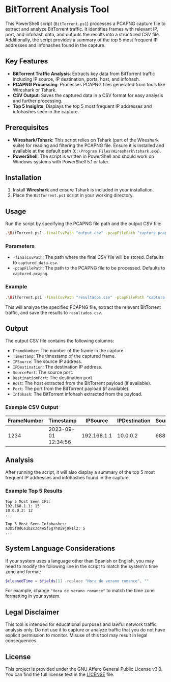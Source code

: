 # BitTorrent Analysis Tool

This PowerShell script (`BitTorrent.ps1`) processes a PCAPNG capture file to extract and analyze BitTorrent traffic. It identifies frames with relevant IP, port, and infohash data, and outputs the results into a structured CSV file. Additionally, the script provides a summary of the top 5 most frequent IP addresses and infohashes found in the capture.

## Key Features

- **BitTorrent Traffic Analysis**: Extracts key data from BitTorrent traffic including IP source, IP destination, ports, host, and infohash.
- **PCAPNG Processing**: Processes PCAPNG files generated from tools like Wireshark or Tshark.
- **CSV Output**: Saves the captured data in a CSV format for easy analysis and further processing.
- **Top 5 Insights**: Displays the top 5 most frequent IP addresses and infohashes seen in the capture.

## Prerequisites

- **Wireshark/Tshark**: This script relies on Tshark (part of the Wireshark suite) for reading and filtering the PCAPNG file. Ensure it is installed and available at the default path (`C:\Program Files\Wireshark\tshark.exe`).
- **PowerShell**: The script is written in PowerShell and should work on Windows systems with PowerShell 5.1 or later.

## Installation

1. Install **Wireshark** and ensure Tshark is included in your installation.
2. Place the `BitTorrent.ps1` script in your working directory.

## Usage

Run the script by specifying the PCAPNG file path and the output CSV file:

```bash
.\BitTorrent.ps1 -finalCsvPath "output.csv" -pcapFilePath "capture.pcapng"
```

### Parameters

- `-finalCsvPath`: The path where the final CSV file will be stored. Defaults to `captured_data.csv`.
- `-pcapFilePath`: The path to the PCAPNG file to be processed. Defaults to `captured.pcapng`.

### Example

```bash
.\BitTorrent.ps1 -finalCsvPath "resultados.csv" -pcapFilePath "captura.pcapng"
```

This will analyze the specified PCAPNG file, extract the relevant BitTorrent traffic, and save the results to `resultados.csv`.

## Output

The output CSV file contains the following columns:

- `FrameNumber`: The number of the frame in the capture.
- `Timestamp`: The timestamp of the captured frame.
- `IPSource`: The source IP address.
- `IPDestination`: The destination IP address.
- `SourcePort`: The source port.
- `DestinationPort`: The destination port.
- `Host`: The host extracted from the BitTorrent payload (if available).
- `Port`: The port from the BitTorrent payload (if available).
- `Infohash`: The BitTorrent infohash extracted from the payload.

### Example CSV Output

| FrameNumber | Timestamp           | IPSource   | IPDestination | SourcePort | DestinationPort | Host      | Port | Infohash                              |
|-------------|---------------------|------------|---------------|------------|-----------------|-----------|------|---------------------------------------|
| 1234        | 2023-09-01 12:34:56 | 192.168.1.1| 10.0.0.2      | 6881       | 51413           | example.com | 80   | a3b5f8d6a1b2c3d4e5f6g7h8i9j0k1l2     |

## Analysis

After running the script, it will also display a summary of the top 5 most frequent IP addresses and infohashes found in the capture.

### Example Top 5 Results

```
Top 5 Most Seen IPs:
192.168.1.1: 15
10.0.0.2: 12
...

Top 5 Most Seen Infohashes:
a3b5f8d6a1b2c3d4e5f6g7h8i9j0k1l2: 5
...
```

## System Language Considerations

If your system uses a language other than Spanish or English, you may need to modify the following line in the script to match the system's time zone and format:

```powershell
$cleanedTime = $fields[1] -replace "Hora de verano romance", ""
```

For example, change `"Hora de verano romance"` to match the time zone formatting in your system.

## Legal Disclaimer

This tool is intended for educational purposes and lawful network traffic analysis only. Do not use it to capture or analyze traffic that you do not have explicit permission to monitor. Misuse of this tool may result in legal consequences.

## License

This project is provided under the GNU Affero General Public License v3.0. You can find the full license text in the [LICENSE](LICENSE) file.
